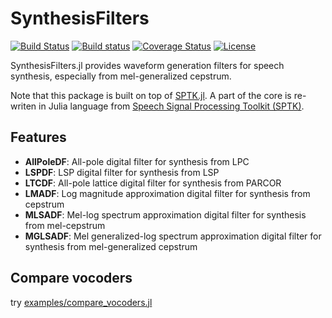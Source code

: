 # SynthesisFilters

[![Build Status](https://travis-ci.org/r9y9/SynthesisFilters.jl.svg?branch=master)](https://travis-ci.org/r9y9/SynthesisFilters.jl)
[![Build status](https://ci.appveyor.com/api/projects/status/lox04xqpp3qo9646/branch/master?svg=true)](https://ci.appveyor.com/project/r9y9/synthesisfilters-jl/branch/master)
[![Coverage Status](https://coveralls.io/repos/r9y9/SynthesisFilters.jl/badge.svg?branch=master)](https://coveralls.io/r/r9y9/SynthesisFilters.jl?branch=master)
[![License](http://img.shields.io/badge/license-MIT-brightgreen.svg?style=flat)](LICENSE.md)

SynthesisFilters.jl provides waveform generation filters for speech synthesis, especially from mel-generalized cepstrum.

Note that this package is built on top of [SPTK.jl](https://github.com/r9y9/SPTK.jl). A part of the core is re-writen in Julia language from [Speech Signal Processing Toolkit (SPTK)](http://sp-tk.sourceforge.net/).

## Features

- **AllPoleDF**: All-pole digital filter for synthesis from LPC
- **LSPDF**: LSP digital filter for synthesis from LSP
- **LTCDF**: All-pole lattice digital filter for synthesis from PARCOR
- **LMADF**: Log magnitude approximation digital filter for synthesis from cepstrum
- **MLSADF**: Mel-log spectrum approximation digital filter for synthesis from mel-cepstrum
- **MGLSADF**: Mel generalized-log spectrum approximation digital filter for synthesis from mel-generalized cepstrum

## Compare vocoders

try [examples/compare_vocoders.jl](examples/compare_vocoders.jl)
